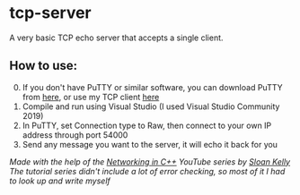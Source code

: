 # tcp-server

A very basic TCP echo server that accepts a single client.

## How to use:
0. If you don't have PuTTY or similar software, you can download PuTTY from [here](https://www.chiark.greenend.org.uk/~sgtatham/putty/), or use my TCP client [here](https://github.com/molnar-david/tcp-client)
1. Compile and run using Visual Studio (I used Visual Studio Community 2019)
2. In PuTTY, set Connection type to Raw, then connect to your own IP address through port 54000
3. Send any message you want to the server, it will echo it back for you

*Made with the help of the [Networking in C++](https://www.youtube.com/playlist?list=PLZo2FfoMkJeEogzRXEJeTb3xpA2RAzwCZ) YouTube series by [Sloan Kelly](https://www.youtube.com/c/sloankelly)*  
*The tutorial series didn't include a lot of error checking, so most of it I had to look up and write myself*
